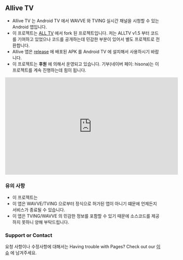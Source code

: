 ## Allive TV 

* Allive TV 는 Android TV 에서 WAVVE 와 TVING 실시간 채널을 시청할 수 있는 Android 앱입니다. 
* 이 프로젝트는 [ALL TV](https://github.com/PYTHONKOR/alltv) 에서 fork 된 프로젝트입니다. 저는 ALLTV v1.5 부터 코드를 기여하고 있었으나 코드를 공개하는데 민감한 부분이 있어서 별도 프로젝트로 전환합니다. 
* Allive 앱은 [release](https://github.com/HISONA/allive/releases) 에 배포된 APK 를 Android TV 에 설치해서 사용하시기 바랍니다.
* 이 프로젝트는 **후원** 에 의해서 운영되고 있습니다. 기부(네이버 페이: hisona)는 이 프로젝트를 계속 진행하는데 힘이 됩니다.

<iframe width="560" height="315" src="https://www.youtube.com/embed/mMsimqnzSzE" frameborder="0" allow="accelerometer; autoplay; encrypted-media; gyroscope; picture-in-picture" allowfullscreen></iframe>


### 유의 사항

* 이 프로젝트는 
* 이 앱은 WAVVE/TVING 으로부터 정식으로 허가된 앱이 아니기 떄문에 언제든지 서비스가 종료될 수 있습니다.
* 이 앱은 TVING/WAVVE 의 민감한 정보를 포함할 수 있기 때문에 소스코드를 제공하지 못하니 양해 부탁드립니다. 


### Support or Contact

요청 사항이나 수정사항에 대해서는 Having trouble with Pages? Check out our [이슈](https://github.com/HISONA/allive/issues) 에 남겨주세요.
